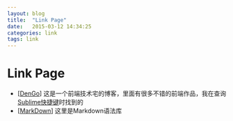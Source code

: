 ```yaml
---
layout: blog
title:  "Link Page"
date:   2015-03-12 14:34:25
categories: link
tags: link
---
```


# Link Page

- \[[DenGo]\] 这是一个前端技术宅的博客，里面有很多不错的前端作品，我在查询[Sublime快捷键]时找到的
- \[[MarkDown]\] 这里是Markdown语法库

[DenGo]:       		http://dengo.org
[Sublime快捷键]: 	http://dengo.org/archives/970
[MarkDown]:			http://wowubuntu.com/markdown/#autolink